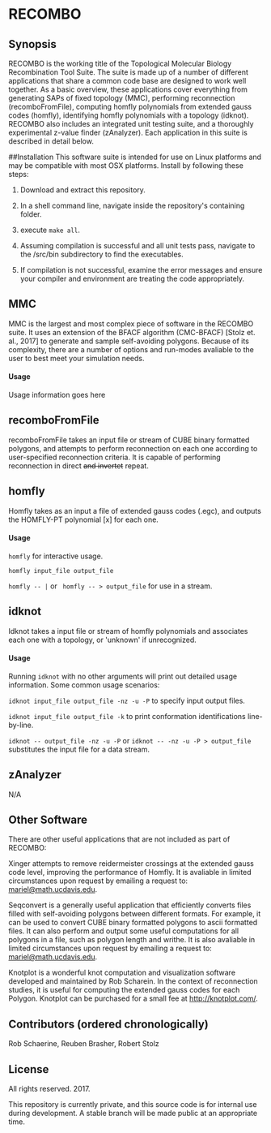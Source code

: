# RECOMBO 

## Synopsis
RECOMBO is the working title of the Topological Molecular Biology Recombination Tool Suite. The suite is made up of a number of different applications that share a common code base are designed to work well together. As a basic overview, these applications cover everything from generating SAPs of fixed topology (MMC), performing reconnection (recomboFromFile), computing homfly polynomials from extended gauss codes (homfly), identifying homfly polynomials with a topology (idknot). RECOMBO also includes an integrated unit testing suite, and a thoroughly experimental z-value finder (zAnalyzer). Each application in this suite is described in detail below.

##Installation
This software suite is intended for use on Linux platforms and may be compatible with most OSX platforms. Install by following these steps:

1. Download and extract this repository.

2. In a shell command line, navigate inside the repository's containing folder. 
3. execute `make all`.
4. Assuming compilation is successful and all unit tests pass, navigate to the /src/bin subdirectory to find the executables. 
5. If compilation is not successful, examine the error messages and ensure your compiler and environment are treating the code appropriately. 

## MMC
MMC is the largest and most complex piece of software in the RECOMBO suite. It uses an extension of the BFACF algorithm (CMC-BFACF) [Stolz et. al., 2017] to generate and sample self-avoiding polygons. Because of its complexity, there are a number of options and run-modes avaliable to the user to best meet your simulation needs. 

#### Usage
Usage information goes here

## recomboFromFile
recomboFromFile takes an input file or stream of CUBE binary formatted polygons, and attempts to perform reconnection on each one according to user-specified reconnection criteria. It is capable of performing reconnection in direct ~~and invertet~~ repeat. 

## homfly
Homfly takes as an input a file of extended gauss codes (.egc), and outputs the HOMFLY-PT polynomial [x] for each one. 

#### Usage
`homfly` for interactive usage.

`homfly input_file output_file` 

`homfly -- |` or ` homfly -- > output_file` for use in a stream.

## idknot
Idknot takes a input file or stream of homfly polynomials and associates each one with a topology, or 'unknown' if unrecognized. 

#### Usage
Running `idknot` with no other arguments will print out detailed usage information. Some common usage scenarios:

`idknot input_file output_file -nz -u -P` to specify input output files.

`idknot input_file output_file -k` to print conformation identifications line-by-line. 

`idknot -- output_file -nz -u -P` or `idknot -- -nz -u -P > output_file` substitutes the input file for a data stream. 

## zAnalyzer
N/A

## Other Software
There are other useful applications that are not included as part of RECOMBO: 

Xinger attempts to remove reidermeister crossings at the extended gauss code level, improving the performance of Homfly. It is avaliable in limited circumstances upon request by emailing a request to: mariel@math.ucdavis.edu. 

Seqconvert is a generally useful application that efficiently converts files filled with self-avoiding polygons between different formats. For example, it can be used to convert CUBE binary formatted polygons to ascii formatted files. It can also perform and output some useful computations for all polygons in a file, such as polygon length and writhe. It is also avaliable in limited circumstances upon request by emailing a request to: mariel@math.ucdavis.edu.

Knotplot is a wonderful knot computation and visualization software developed and maintained by Rob Scharein. In the context of reconnection studies, it is useful for computing the extended gauss codes for each Polygon. Knotplot can be purchased for a small fee at http://knotplot.com/. 

## Contributors (ordered chronologically)
Rob Schaerine, Reuben Brasher, Robert Stolz

## License
All rights reserved. 2017. 

This repository is currently private, and this source code is for internal use during development. A stable branch will be made public at an appropriate time.  
